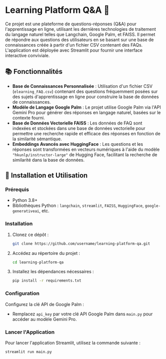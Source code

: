 # Learning Platform Q&A 🌱

Ce projet est une plateforme de questions-réponses (Q&A) pour l'apprentissage en ligne, utilisant les dernières technologies de traitement du langage naturel telles que Langchain, Google Palm, et FAISS. Il permet de répondre aux questions des utilisateurs en se basant sur une base de connaissances créée à partir d'un fichier CSV contenant des FAQs. L'application est déployée avec Streamlit pour fournir une interface interactive conviviale.

## 📚 Fonctionnalités

- **Base de Connaissances Personnalisée** : Utilisation d'un fichier CSV (`elearning_FAQ.csv`) contenant des questions fréquemment posées sur des sujets d'apprentissage en ligne pour construire la base de données de connaissances.
- **Modèle de Langage Google Palm** : Le projet utilise Google Palm via l'API Gemini Pro pour générer des réponses en langage naturel, basées sur le contexte fourni.
- **Base de Données Vectorielle FAISS** : Les données de FAQ sont indexées et stockées dans une base de données vectorielle pour permettre une recherche rapide et efficace des réponses en fonction de la similarité sémantique.
- **Embeddings Avancés avec HuggingFace** : Les questions et les réponses sont transformées en vecteurs numériques à l'aide du modèle `"hkunlp/instructor-large"` de Hugging Face, facilitant la recherche de similarité dans la base de données.

## 🚀 Installation et Utilisation

### Prérequis

- Python 3.8+
- Bibliothèques Python : `langchain`, `streamlit`, `FAISS`, `HuggingFace`, `google-generativeai`, etc.

### Installation

1. Clonez ce dépôt :

    ```sh
    git clone https://github.com/username/learning-platform-qa.git
    ```

2. Accédez au répertoire du projet :

    ```sh
    cd learning-platform-qa
    ```

3. Installez les dépendances nécessaires :

    ```sh
    pip install -r requirements.txt
    ```

### Configuration

Configurez la clé API de Google Palm :

- Remplacez `api_key` par votre clé API Google Palm dans `main.py` pour accéder au modèle Gemini Pro.

### Lancer l'Application

Pour lancer l'application Streamlit, utilisez la commande suivante :

```sh
streamlit run main.py

